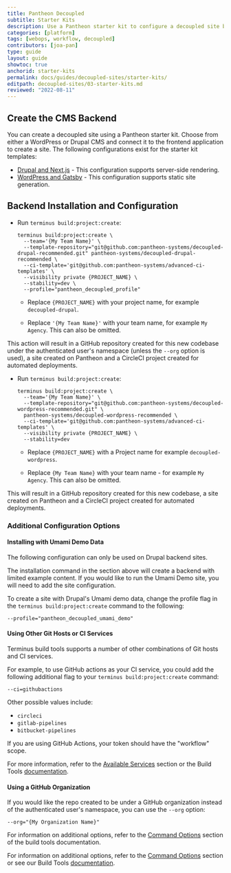 ```yaml
---
title: Pantheon Decoupled
subtitle: Starter Kits
description: Use a Pantheon starter kit to configure a decoupled site backend.
categories: [platform]
tags: [webops, workflow, decoupled]
contributors: [joa-pan]
type: guide
layout: guide
showtoc: true
anchorid: starter-kits
permalink: docs/guides/decoupled-sites/starter-kits/
editpath: decoupled-sites/03-starter-kits.md
reviewed: "2022-08-11"
---
```


## Create the CMS Backend

You can create a decoupled site using a Pantheon starter kit. Choose from either a WordPress or Drupal CMS and connect it to the frontend application to create a site. The following configurations exist for the starter kit templates:

* [Drupal and Next.js](https://github.com/pantheon-systems/decoupled-drupal-recommended) - This configuration supports server-side rendering. 
* [WordPress and Gatsby](https://github.com/pantheon-systems/decoupled-wordpress-recommended) - This configuration supports static site generation. 


## Backend Installation and Configuration

<TabList>

<Tab title="Drupal Backend" id="drupal-install" active={true}>

- Run `terminus build:project:create`:

  ```
  terminus build:project:create \
    --team='{My Team Name}' \
    --template-repository="git@github.com:pantheon-systems/decoupled-drupal-recommended.git" pantheon-systems/decoupled-drupal-recommended \
    --ci-template='git@github.com:pantheon-systems/advanced-ci-templates' \
    --visibility private {PROJECT_NAME} \
    --stability=dev \
    --profile="pantheon_decoupled_profile"
  ```

  * Replace `{PROJECT_NAME}` with your project name, for example `decoupled-drupal`.

  * Replace `'{My Team Name}'` with your team name, for example `My Agency`. This can also be omitted.

This action will result in a GitHub repository created for this new codebase under the authenticated user's namespace (unless the `--org` option is used), a site created on Pantheon and a CircleCI project created for automated deployments.

 </Tab>

<Tab title="WordPress Backend " id="wordpress-install">

- Run `terminus build:project:create`:

  ```
  terminus build:project:create \
    --team='{My Team Name}' \
    --template-repository="git@github.com:pantheon-systems/decoupled-wordpress-recommended.git" \
    pantheon-systems/decoupled-wordpress-recommended \
    --ci-template='git@github.com:pantheon-systems/advanced-ci-templates' \
    --visibility private {PROJECT_NAME} \
    --stability=dev
  ```

  * Replace `{PROJECT_NAME}` with a Project name for example `decoupled-wordpress`.

  * Replace `{My Team Name}` with your team name - for example `My Agency`. This can also be omitted.

This will result in a GitHub repository created for this new codebase, a site created on Pantheon and a CircleCI project created for automated deployments.

</Tab>
</TabList>


### Additional Configuration Options

#### Installing with Umami Demo Data

 <Alert title="Note"  type="info" >
 The following configuration can only be used on Drupal backend sites.
 </Alert>

The installation command in the section above will create a backend with limited example content. If you would like to run the Umami Demo site, you will need to add the site configuration. 

To create a site with Drupal's Umami demo data, change the profile flag in the `terminus build:project:create` command to the following:

```
--profile="pantheon_decoupled_umami_demo"
```

#### Using Other Git Hosts or CI Services

Terminus build tools supports a number of other combinations of Git hosts and CI services.

For example, to use GitHub actions as your CI service, you could add the following additional flag to your `terminus build:project:create` command:

```
--ci=githubactions
```

Other possible values include:

* `circleci`
* `gitlab-pipelines`
* `bitbucket-pipelines`

If you are using GitHub Actions, your token should have the "workflow" scope.

For more information, refer to the [Available Services](https://github.com/pantheon-systems/terminus-build-tools-plugin#available-services) section or the Build Tools [documentation](/guides/build-tools/). 

#### Using a GitHub Organization

If you would like the repo created to be under a GitHub organization instead of the authenticated user's namespace, you can use the `--org` option:

```
--org="{My Organization Name}"
```

For information on additional options, refer to the [Command Options](https://github.com/pantheon-systems/terminus-build-tools-plugin#command-options) section of the build tools documentation.

For information on additional options, refer to the [Command Options](https://github.com/pantheon-systems/terminus-build-tools-plugin#command-options) section or see our Build Tools [documentation](/guides/build-tools/).
